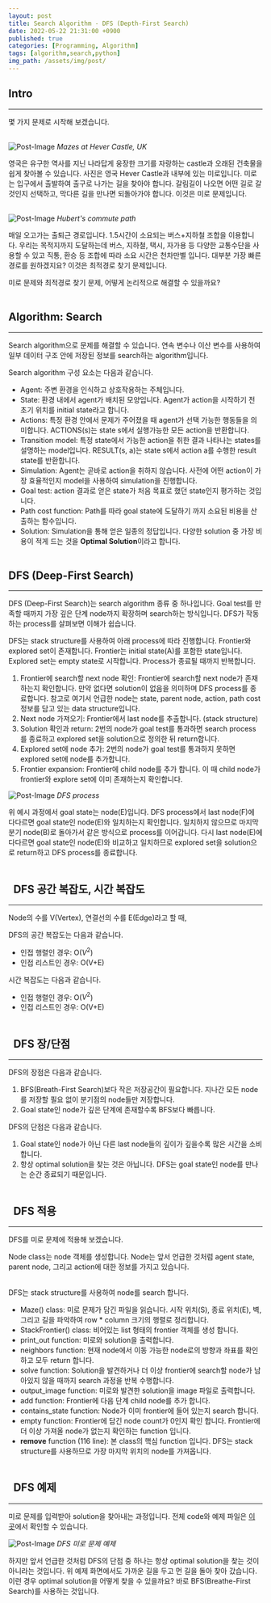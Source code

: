 ```yaml
---
layout: post
title: Search Algorithm - DFS (Depth-First Search)
date: 2022-05-22 21:31:00 +0900
published: true
categories: [Programming, Algorithm]
tags: [algorithm,search,python]
img_path: /assets/img/post/
---
```


## Intro
***

 몇 가지 문제로 시작해 보겠습니다.
 <br><br>

 ![Post-Image](DFS_MazesatHeverCastle.png)
 _Mazes at Hever Castle, UK_

 영국은 유구한 역사를 지닌 나라답게 웅장한 크기를 자랑하는 castle과 오래된 건축물을 쉽게 찾아볼 수 있습니다. 사진은 영국 Hever Castle과 내부에 있는 미로입니다. 미로는 입구에서 출발하여 출구로 나가는 길을 찾아야 합니다. 갈림길이 나오면 어떤 길로 갈 것인지 선택하고, 막다른 길을 만나면 되돌아가야 합니다. 이것은 미로 문제입니다.
 <br><br>

 ![Post-Image](DFS_path.png)
 _Hubert's commute path_

 매일 오고가는 출퇴근 경로입니다. 1.5시간이 소요되는 버스+지하철 조합을 이용합니다. 우리는 목적지까지 도달하는데 버스, 지하철, 택시, 자가용 등 다양한 교통수단을 사용할 수 있고 직통, 환승 등 조합에 따라 소요 시간은 천차만별 입니다. 대부분 가장 빠른 경로를 원하겠지요? 이것은 최적경로 찾기 문제입니다.

 미로 문제와 최적경로 찾기 문제, 어떻게 논리적으로 해결할 수 있을까요?
 <br><br>


## Algorithm: Search
***

 Search algorithm으로 문제를 해결할 수 있습니다. 연속 변수나 이산 변수를 사용하여 일부 데이터 구조 안에 저장된 정보를 search하는 algorithm입니다.

 Search algorithm 구성 요소는 다음과 같습니다.

 * Agent: 주변 환경을 인식하고 상호작용하는 주체입니다.
 * State: 환경 내에서 agent가 배치된 모양입니다. Agent가 action을 시작하기 전 초기 위치를 initial state라고 합니다.
 * Actions: 특정 환경 안에서 문제가 주어졌을 때 agent가 선택 가능한 행동들을 의미합니다. ACTIONS(s)는 state s에서 실행가능한 모든 action을 반환합니다.
 * Transition model: 특정 state에서 가능한 action을 취한 결과 나타나는 states를 설명하는 model입니다. RESULT(s, a)는 state s에서 action a를 수행한 result state를 반환합니다.
 * Simulation: Agent는 곧바로 action을 취하지 않습니다. 사전에 어떤 action이 가장 효율적인지 model을 사용하여 simulation을 진행합니다.
 * Goal test: action 결과로 얻은 state가 처음 목표로 했던 state인지 평가하는 것입니다.
 * Path cost function: Path를 따라 goal state에 도달하기 까지 소요된 비용을 산출하는 함수입니다.
 * Solution: Simulation을 통해 얻은 일종의 정답입니다. 다양한 solution 중 가장 비용이 적게 드는 것을 **Optimal Solution**이라고 합니다.
 <br><br>


## DFS (Deep-First Search)
***
 DFS (Deep-First Search)는 search algorithm 종류 중 하나입니다. Goal test를 만족할 때까지 가장 깊은 단계 node까지 확장하며 search하는 방식입니다. DFS가 작동하는 process를 살펴보면 이해가 쉽습니다.

 DFS는 stack structure를 사용하여 아래 process에 따라 진행합니다. Frontier와 explored set이 존재합니다. Frontier는 initial state(A)를 포함한 state입니다. Explored set는 empty state로 시작합니다. Process가 종료될 때까지 반복합니다.

 1.  Frontier에 search할 next node 확인: Frontier에 search할 next node가 존재하는지 확인합니다. 만약 없다면 solution이 없음을 의미하며 DFS process를 종료합니다. 참고로 여기서 언급한 node는 state, parent node, action, path cost 정보를 담고 있는 data structure입니다.
 2.  Next node 가져오기: Frontier에서 last node를 추출합니다. (stack structure)
 3.  Solution 확인과 return: 2번의 node가 goal test를 통과하면 search process를 종료하고 explored set을 solution으로 정의한 뒤 return합니다.
 4.  Explored set에 node 추가: 2번의 node가 goal test를 통과하지 못하면 explored set에 node를 추가합니다.
 5.  Frontier expansion: Frontier에 child node를 추가 합니다. 이 때 child node가 frontier와 explore set에 이미 존재하는지 확인합니다.
 

 ![Post-Image](DFS_process.gif)
 _DFS process_

 위 예시 과정에서 goal state는 node(E)입니다. DFS process에서 last node(F)에 다다르면 goal state인 node(E)와 일치하는지 확인합니다. 일치하지 않으므로 마지막 분기 node(B)로 돌아가서 같은 방식으로 process를 이어갑니다. 다시 last node(E)에 다다르면 goal state인 node(E)와 비교하고 일치하므로 explored set을 solution으로 return하고 DFS process를 종료합니다.
 <br><br>


## &nbsp;&nbsp;DFS 공간 복잡도, 시간 복잡도
***
 Node의 수를 V(Vertex), 연결선의 수를 E(Edge)라고 할 때,
 
 DFS의 공간 복잡도는 다음과 같습니다.

 * 인접 행렬인 경우: O($V^2$)
 * 인접 리스트인 경우: O(V+E)

 시간 복잡도는 다음과 같습니다.

 * 인접 행렬인 경우: O($V^2$)
 * 인접 리스트인 경우: O(V+E)
 <br><br>


## &nbsp;&nbsp;DFS 장/단점
***
 DFS의 장점은 다음과 같습니다.

 1. BFS(Breath-First Search)보다 작은 저장공간이 필요합니다. 지나간 모든 node를 저장할 필요 없이 분기점의 node들만 저장합니다.
 2. Goal state인 node가 깊은 단계에 존재할수록 BFS보다 빠릅니다.

 DFS의 단점은 다음과 같습니다.

 1. Goal state인 node가 아닌 다른 last node들의 깊이가 깊을수록 많은 시간을 소비합니다.
 2. 항상 optimal solution을 찾는 것은 아닙니다. DFS는 goal state인 node를 만나는 순간 종료되기 때문입니다.
 <br><br>


## &nbsp;&nbsp;DFS 적용
***
 DFS를 미로 문제에 적용해 보겠습니다.

<script src="https://gist.github.com/hubert-bioinformatics/fdc9ae6b5b5ec495ece3ad89d4df15ab.js"></script>

 Node class는 node 객체를 생성합니다. Node는 앞서 언급한 것처럼 agent state, parent node, 그리고 action에 대한 정보를 가지고 있습니다.
 <br><br>

 <script src="https://gist.github.com/hubert-bioinformatics/4e2445d32bef30c75b9c39614a0c7c66.js"></script>

 DFS는 stack structure를 사용하여 node를 search 합니다.

 * Maze() class: 미로 문제가 담긴 파일을 읽습니다. 시작 위치(S), 종료 위치(E), 벽, 그리고 길을 파악하여 row * column 크기의 행렬로 정리합니다.
 * StackFrontier() class: 비어있는 list 형태의 frontier 객체를 생성 합니다.
 * print_out function: 미로와 solution을 출력합니다.
 * neighbors function: 현재 node에서 이동 가능한 node로의 방향과 좌표를 확인하고 모두 return 합니다.
 * solve function: Solution을 발견하거나 더 이상 frontier에 search할 node가 남아있지 않을 때까지 search 과정을 반복 수행합니다.
 * output_image function: 미로와 발견한 solution을 image 파일로 출력합니다.
 * add function: Frontier에 다음 단계 child node를 추가 합니다.
 * contains_state function: Node가 이미 frontier에 들어 있는지 search 합니다.
 * empty function: Frontier에 담긴 node count가 0인지 확인 합니다. Frontier에 더 이상 가져올 node가 없는지 확인하는 function 입니다.
 * **remove** function (116 line): 본 class의 핵심 function 입니다. DFS는 stack structure를 사용하므로 가장 마지막 위치의 node를 가져옵니다.
 <br><br>


## &nbsp;&nbsp;DFS 예제
***
 미로 문제를 입력받아 solution을 찾아내는 과정입니다. 전체 code와 예제 파일은 [이 곳](https://github.com/hubert-bioinformatics/bioinformatics/tree/master/algorithm, "이 곳")에서 확인할 수 있습니다.

 ![Post-Image](DFS_example.gif)
 _DFS 미로 문제 예제_
 
 하지만 앞서 언급한 것처럼 DFS의 단점 중 하나는 항상 optimal solution을 찾는 것이 아니라는 것입니다. 위 예제 화면에서도 가까운 길을 두고 먼 길을 돌아 찾아 갔습니다. 이런 경우 optimal solution을 어떻게 찾을 수 있을까요? 바로 BFS(Breathe-First Search)를 사용하는 것입니다.